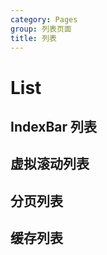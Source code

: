 ```yaml
---
category: Pages
group: 列表页面
title: 列表
---
```


# List

## IndexBar 列表

<code src="./demos/IndexBar/index.jsx"></code>

## 虚拟滚动列表

<code src="./demos/Virtual/index.jsx"></code>

## 分页列表

<code src="./demos/Pagination/index.jsx"></code>

## 缓存列表

<code src="./demos/Cache/index.jsx"></code>
